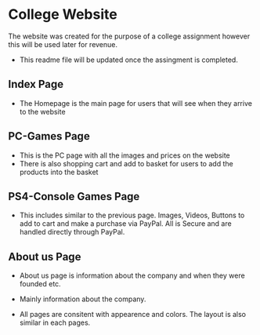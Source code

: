 # College Website

The website was created for the purpose of a college assignment however this will be used later for revenue.


* This readme file will be updated once the assingment is completed.


## Index Page

* The Homepage is the main page for users that will see when they arrive to the website 

## PC-Games Page

* This is the PC page with all the images and prices on the website
* There is also shopping cart and add to basket for users to add the products into the basket

## PS4-Console Games Page 

* This includes similar to the previous page. Images, Videos, Buttons to add to cart and make a purchase via PayPal. All is Secure and are handled directly through PayPal.

## About us Page

* About us page is information about the company and when they were founded etc. 

* Mainly information about the company. 

* All pages are consitent with appearence and colors. The layout is also similar in each pages.